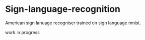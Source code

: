 # Sign-language-recognition


American sign lanuage recogniser trained on sign language mnist.

work in progress
